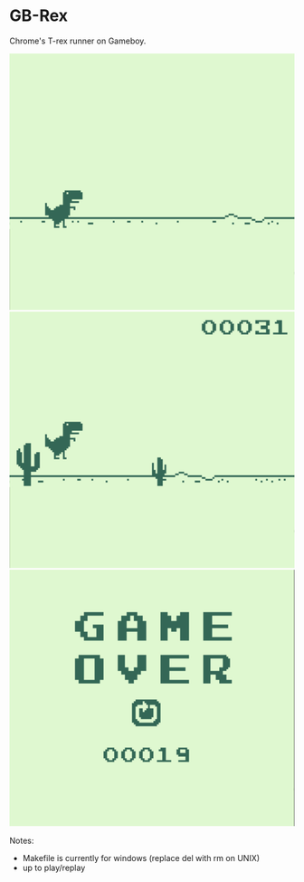 # GB-Rex
Chrome's T-rex runner on Gameboy. 

![start](https://raw.githubusercontent.com/victorczhou/GB-Rex/master/screenshots/start.jpg)
![ingame](https://raw.githubusercontent.com/victorczhou/GB-Rex/master/screenshots/ingame.jpg)
![gameover](https://raw.githubusercontent.com/victorczhou/GB-Rex/master/screenshots/gameover.jpg)

Notes:
- Makefile is currently for windows (replace del with rm on UNIX)
- up to play/replay
